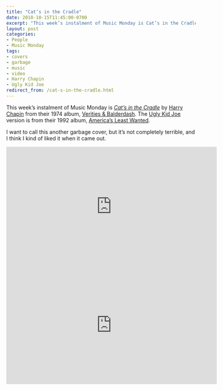 ```yaml
---
title: "Cat’s in the Cradle"
date: 2018-10-15T11:45:00-0700
excerpt: "This week’s instalment of Music Monday is Cat’s in the Cradle. The 1974 Harry Chapin original and a 1992 cover by Ugly Kid Joe."
layout: post
categories:
- People
- Music Monday
tags:
- covers
- garbage
- music
- video
- Harry Chapin
- Ugly Kid Joe
redirect_from: /cat-s-in-the-cradle.html
---
```

This week’s instalment of Music Monday is [_Cat’s in the Cradle_](https://en.wikipedia.org/wiki/Cat%27s_in_the_Cradle) by
[Harry Chapin](http://harrychapinmusic.com/) from their 1974 album,
[Verities & Balderdash](https://en.wikipedia.org/wiki/Verities_%26_Balderdash). The [Ugly Kid Joe](http://uglykidjoe.net/)
version is from their 1992 album, [America’s Least Wanted](https://en.wikipedia.org/wiki/America%27s_Least_Wanted).

I want to call this another garbage cover, but it’s not completely terrible, and I think I kind of liked it when it came out.

<div class="video-container">
<iframe width="560" height="315" src="https://www.youtube.com/embed/EUNZMiYo_4s" frameborder="0" allowfullscreen></iframe>
</div>

<div class="video-container">
<iframe width="560" height="315" src="https://www.youtube.com/embed/B32yjbCSVpU" frameborder="0" allowfullscreen></iframe>
</div>
